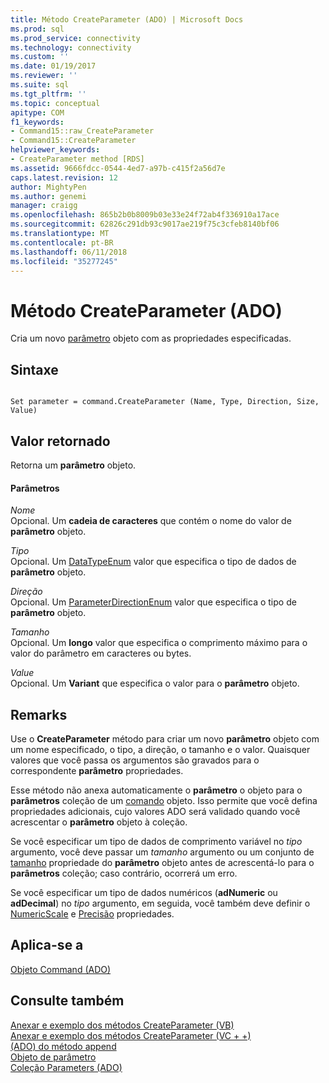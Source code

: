 ```yaml
---
title: Método CreateParameter (ADO) | Microsoft Docs
ms.prod: sql
ms.prod_service: connectivity
ms.technology: connectivity
ms.custom: ''
ms.date: 01/19/2017
ms.reviewer: ''
ms.suite: sql
ms.tgt_pltfrm: ''
ms.topic: conceptual
apitype: COM
f1_keywords:
- Command15::raw_CreateParameter
- Command15::CreateParameter
helpviewer_keywords:
- CreateParameter method [RDS]
ms.assetid: 9666fdcc-0544-4ed7-a97b-c415f2a56d7e
caps.latest.revision: 12
author: MightyPen
ms.author: genemi
manager: craigg
ms.openlocfilehash: 865b2b0b8009b03e33e24f72ab4f336910a17ace
ms.sourcegitcommit: 62826c291db93c9017ae219f75c3cfeb8140bf06
ms.translationtype: MT
ms.contentlocale: pt-BR
ms.lasthandoff: 06/11/2018
ms.locfileid: "35277245"
---
```

# <a name="createparameter-method-ado"></a>Método CreateParameter (ADO)
Cria um novo [parâmetro](../../../ado/reference/ado-api/parameter-object.md) objeto com as propriedades especificadas.  
  
## <a name="syntax"></a>Sintaxe  
  
```  
  
Set parameter = command.CreateParameter (Name, Type, Direction, Size, Value)  
```  
  
## <a name="return-value"></a>Valor retornado  
 Retorna um **parâmetro** objeto.  
  
#### <a name="parameters"></a>Parâmetros  
 *Nome*  
 Opcional. Um **cadeia de caracteres** que contém o nome do valor de **parâmetro** objeto.  
  
 *Tipo*  
 Opcional. Um [DataTypeEnum](../../../ado/reference/ado-api/datatypeenum.md) valor que especifica o tipo de dados de **parâmetro** objeto.  
  
 *Direção*  
 Opcional. Um [ParameterDirectionEnum](../../../ado/reference/ado-api/parameterdirectionenum.md) valor que especifica o tipo de **parâmetro** objeto.  
  
 *Tamanho*  
 Opcional. Um **longo** valor que especifica o comprimento máximo para o valor do parâmetro em caracteres ou bytes.  
  
 *Value*  
 Opcional. Um **Variant** que especifica o valor para o **parâmetro** objeto.  
  
## <a name="remarks"></a>Remarks  
 Use o **CreateParameter** método para criar um novo **parâmetro** objeto com um nome especificado, o tipo, a direção, o tamanho e o valor. Quaisquer valores que você passa os argumentos são gravados para o correspondente **parâmetro** propriedades.  
  
 Esse método não anexa automaticamente o **parâmetro** o objeto para o **parâmetros** coleção de um [comando](../../../ado/reference/ado-api/command-object-ado.md) objeto. Isso permite que você defina propriedades adicionais, cujo valores ADO será validado quando você acrescentar o **parâmetro** objeto à coleção.  
  
 Se você especificar um tipo de dados de comprimento variável no *tipo* argumento, você deve passar um *tamanho* argumento ou um conjunto de [tamanho](../../../ado/reference/ado-api/size-property-ado-parameter.md) propriedade do **parâmetro**  objeto antes de acrescentá-lo para o **parâmetros** coleção; caso contrário, ocorrerá um erro.  
  
 Se você especificar um tipo de dados numéricos (**adNumeric** ou **adDecimal**) no *tipo* argumento, em seguida, você também deve definir o [NumericScale](../../../ado/reference/ado-api/numericscale-property-ado.md) e [Precisão](../../../ado/reference/ado-api/precision-property-ado.md) propriedades.  
  
## <a name="applies-to"></a>Aplica-se a  
 [Objeto Command (ADO)](../../../ado/reference/ado-api/command-object-ado.md)  
  
## <a name="see-also"></a>Consulte também  
 [Anexar e exemplo dos métodos CreateParameter (VB)](../../../ado/reference/ado-api/append-and-createparameter-methods-example-vb.md)   
 [Anexar e exemplo dos métodos CreateParameter (VC + +)](../../../ado/reference/ado-api/append-and-createparameter-methods-example-vc.md)   
 [(ADO) do método append](../../../ado/reference/ado-api/append-method-ado.md)   
 [Objeto de parâmetro](../../../ado/reference/ado-api/parameter-object.md)   
 [Coleção Parameters (ADO)](../../../ado/reference/ado-api/parameters-collection-ado.md)
